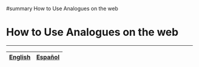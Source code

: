 ﻿#summary How to Use Analogues on the web

# How to Use Analogues on the web #



---

| [English ](http://code.google.com/p/webgis-analogues/wiki/HowtoUseAnaloguesWeb?wl=en) | [Español](http://code.google.com/p/webgis-analogues/wiki/HowtoUseAnaloguesWeb?wl=es) |
|:--------------------------------------------------------------------------------------|:--------------------------------------------------------------------------------------|